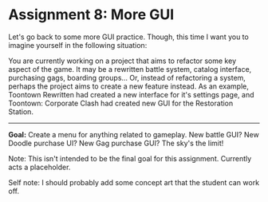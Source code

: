 # Assignment 8: More GUI

Let's go back to some more GUI practice. Though, this time I want you to imagine yourself in the following situation:

You are currently working on a project that aims to refactor some key aspect of the game. It may be a rewritten battle system, catalog interface, purchasing gags, boarding groups... Or, instead of refactoring a system, perhaps the project aims to create a new feature instead. As an example, Toontown Rewritten had created a new interface for it's settings page, and Toontown: Corporate Clash had created new GUI for the Restoration Station.




---

**Goal:** Create a menu for anything related to gameplay. New battle GUI? New Doodle purchase UI? New Gag purchase GUI? The sky's the limit!

Note: This isn't intended to be the final goal for this assignment. Currently acts a placeholder.

Self note: I should probably add some concept art that the student can work off.

